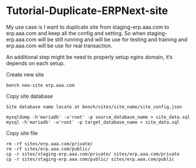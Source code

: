 # Tutorial-Duplicate-ERPNext-site

My use case is I want to duplicate site from staging-erp.aaa.com to erp.aaa.com and keep all the config and setting. So when staging-erp.aaa.com will be still running and will be use for testing and training and erp.aaa.com will be use for real transaction.

An additional step might be need to properly setup nginx domain, it’s depends on each setup.

Create new site
```
bench new-site erp.aaa.com
```

Copy site database
```
Site database name locate at bench/sites/site_name/site_config.json
```

```
mysqldump -h'mariadb' -u'root' -p source_database_name > site_data.sql
mysql -h'mariadb' -u'root' -p target_database_name < site_data.sql
```

Copy site file
```
rm -rf sites/erp.aaa.com/private/
rm -rf sites/erp.aaa.com/public/
cp -r sites/staging-erp.aaa.com/private/ sites/erp.aaa.com/private
cp -r sites/staging-erp.aaa.com/public/ sites/erp.aaa.com/public
```
